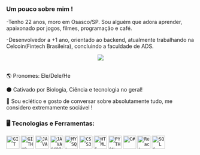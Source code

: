 ### Um pouco sobre mim !

-Tenho 22 anos, moro em Osasco/SP. Sou alguém que adora aprender, apaixonado por jogos, filmes, programação e café. 

-Desenvolvedor a +1 ano, orientado ao backend, atualmente trabalhando na Celcoin(Fintech Brasileira), concluindo a faculdade de ADS.

<p align="center">
  <img src="https://i.imgur.com/DnUrCmL.gif">
  
  </br>
</br>
<div display="inline-block">
 <p align="left"> 🌎 Pronomes: Ele/Dele/He</p>
 <p align="left"> 🌑 Cativado por Biologia, Ciência e tecnologia no geral!</p>
 <p align="left"> 🧪 Sou  eclético e gosto de conversar sobre absolutamente tudo, me considero extremamente sociável !</p>
</div>

### 🖥️ Tecnologias e Ferramentas: 
<code><img width="35px" src="https://cdn.jsdelivr.net/gh/devicons/devicon/icons/git/git-original.svg" title = "GIT"/></code>
<code><img width="35px" src="https://cdn.jsdelivr.net/gh/devicons/devicon/icons/github/github-original.svg" title = "GITHUB"/></code>
<code><img width="35px" src="https://cdn.jsdelivr.net/gh/devicons/devicon/icons/java/java-original.svg" title = "JAVA"/></code>
<code><img width="35px" src="https://cdn.jsdelivr.net/gh/devicons/devicon/icons/javascript/javascript-original.svg" title = "JAVASCRIPT"/></code>
<code><img width="35px" src="https://cdn.jsdelivr.net/gh/devicons/devicon/icons/mysql/mysql-original.svg" title = "MYSQL"/></code>
<code><img width="35px" src="https://cdn.jsdelivr.net/gh/devicons/devicon/icons/css3/css3-original-wordmark.svg" title = "CSS3"/></code>
<code><img width="35px" src="https://cdn.jsdelivr.net/gh/devicons/devicon/icons/html5/html5-original-wordmark.svg" title = "HTML5"/></code>
<code><img width="35px" src="https://cdn.jsdelivr.net/gh/devicons/devicon/icons/python/python-plain.svg" title = "PYTHON"/></code>
<code><img width="35px" src="https://static-00.iconduck.com/assets.00/c-sharp-c-icon-1822x2048-wuf3ijab.png" title = "C#"/></code>
<code><img width="35px" src="https://th.bing.com/th/id/OIP.3G3fhR0i4rSBJ5Ox1W4YjAHaGp?w=188&h=180&c=7&r=0&o=5&dpr=1.3&pid=1.7" title = "React"/></code>
<code><img width="35px" src="https://th.bing.com/th/id/OIP.y-deMym4sCo9Fq5m4B8U9QHaHO?w=174&h=180&c=7&r=0&o=5&dpr=1.3&pid=1.7" title = "SQL Server"/></code>
 </div>
